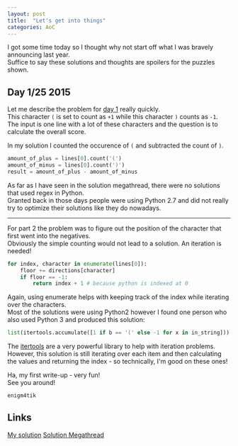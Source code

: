 ```yaml
---
layout: post
title:  "Let's get into things"
categories: AoC
---
```


I got some time today so I thought why not start off what I was bravely announcing last year.  
Suffice to say these solutions and thoughts are spoilers for the puzzles shown.

## Day 1/25 2015
Let me describe the problem for [day 1](https://adventofcode.com/2015/day/1) really quickly.  
This character `(` is set to count as `+1` while this character `)` counts as `-1`.   
The input is one line with a lot of these characters and the question is to calculate the overall score. 

In my solution I counted the occurence of `(` and subtracted the count of `)`.  
```py
amount_of_plus = lines[0].count('(')
amount_of_minus = lines[0].count(')')
result = amount_of_plus - amount_of_minus
```

As far as I have seen in the solution megathread, there were no solutions that used regex in Python.  
Granted back in those days people were using Python 2.7 and did not really try to optimize their solutions like they do nowadays.  

---

For part 2 the problem was to figure out the position of the character that first went into the negatives.  
Obviously the simple counting would not lead to a solution. An iteration is needed!  

```py
for index, character in enumerate(lines[0]):
    floor += directions[character]
    if floor == -1:
        return index + 1 # because python is indexed at 0
```

Again, using enumerate helps with keeping track of the index while iterating over the characters.  
Most of the solutions were using Python2 however I found one person who also used Python 3 and produced this solution:

```py
list(itertools.accumulate([1 if b == '(' else -1 for x in in_string])).index(-1) + 1
```

The [itertools](https://docs.python.org/3/library/itertools.html) are a very powerful library to help with iteration problems.  
However, this solution is still iterating over each item and then calculating the values and returning the index - so technically, I'm good on these ones!

Ha, my first write-up - very fun!  
See you around!

``` py
enigm4tik
``` 

## Links
[My solution](https://github.com/enigm4tik/advent-of-code/blob/main/2015/day01/day01.py)
[Solution Megathread](https://www.reddit.com/r/programming/comments/3uyl7s/daily_programming_puzzles_at_advent_of_code/)
